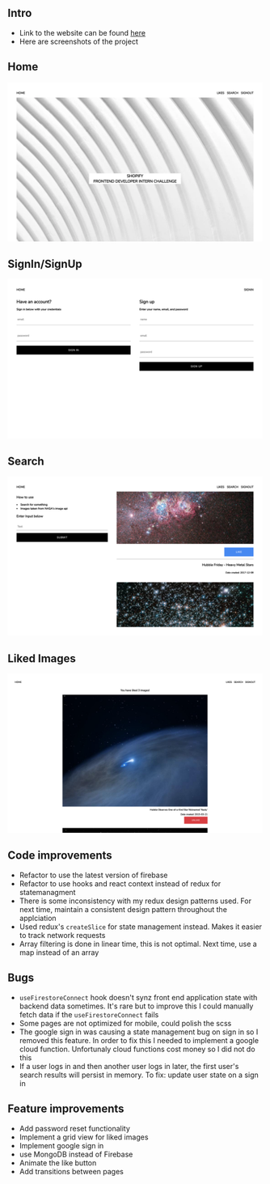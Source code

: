 ## Intro

* Link to the website can be found [here](https://shopify-front-end-challenge.web.app/)
* Here are screenshots of the project

## Home

![img1](filesForReadmd/intropage.png)

## SignIn/SignUp

![img2](filesForReadmd/login.png)

## Search

![img3](filesForReadmd/search.png)

## Liked Images

![img3](filesForReadmd/likedImages.png)

## Code improvements

-   Refactor to use the latest version of firebase
-   Refactor to use hooks and react context instead of redux for statemanagment
-   There is some inconsistency with my redux design patterns used. For next time, maintain a consistent design pattern throughout the applciation
-   Used redux's `createSlice` for state management instead. Makes it easier to track network requests
-   Array filtering is done in linear time, this is not optimal. Next time, use a map instead of an array

## Bugs

-   `useFirestoreConnect` hook doesn't synz front end application state with backend data sometimes. It's rare but to improve this I could manually fetch data if the `useFirestoreConnect` fails
-   Some pages are not optimized for mobile, could polish the scss
-   The google sign in was causing a state management bug on sign in so I removed this feature. In order to fix this I needed to implement a google cloud function. Unfortunaly cloud functions cost money so I did not do this
-   If a user logs in and then another user logs in later, the first user's search results will persist in memory. To fix: update user state on a sign in

## Feature improvements

-   Add password reset functionality
-   Implement a grid view for liked images
-   Implement google sign in
-   use MongoDB instead of Firebase
-   Animate the like button
-   Add transitions between pages
